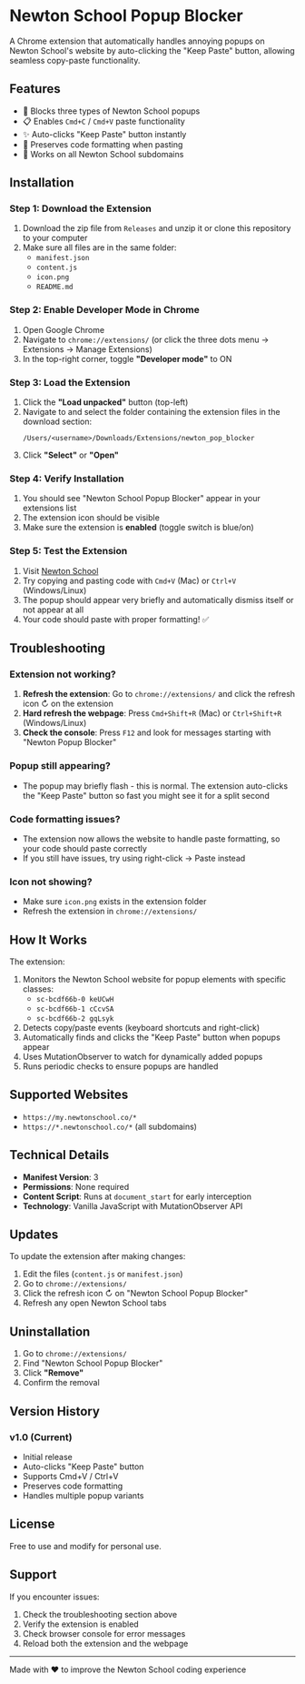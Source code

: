 # Newton School Popup Blocker

A Chrome extension that automatically handles annoying popups on Newton School's website by auto-clicking the "Keep Paste" button, allowing seamless copy-paste functionality.

## Features

- 🚫 Blocks three types of Newton School popups
- 📋 Enables `Cmd+C` / `Cmd+V` paste functionality
- ✨ Auto-clicks "Keep Paste" button instantly
- 🎯 Preserves code formatting when pasting
- 🔄 Works on all Newton School subdomains

## Installation

### Step 1: Download the Extension
1. Download the zip file from `Releases` and unzip it or clone this repository to your computer
2. Make sure all files are in the same folder:
   - `manifest.json`
   - `content.js`
   - `icon.png`
   - `README.md`

### Step 2: Enable Developer Mode in Chrome
1. Open Google Chrome
2. Navigate to `chrome://extensions/` (or click the three dots menu → Extensions → Manage Extensions)
3. In the top-right corner, toggle **"Developer mode"** to ON

### Step 3: Load the Extension
1. Click the **"Load unpacked"** button (top-left)
2. Navigate to and select the folder containing the extension files in the download section:
   ```
   /Users/<username>/Downloads/Extensions/newton_pop_blocker
   ```
3. Click **"Select"** or **"Open"**

### Step 4: Verify Installation
1. You should see "Newton School Popup Blocker" appear in your extensions list
2. The extension icon should be visible
3. Make sure the extension is **enabled** (toggle switch is blue/on)

### Step 5: Test the Extension
1. Visit [Newton School](https://my.newtonschool.co)
2. Try copying and pasting code with `Cmd+V` (Mac) or `Ctrl+V` (Windows/Linux)
3. The popup should appear very briefly and automatically dismiss itself or not appear at all
4. Your code should paste with proper formatting! ✅

## Troubleshooting

### Extension not working?
1. **Refresh the extension**: Go to `chrome://extensions/` and click the refresh icon ↻ on the extension
2. **Hard refresh the webpage**: Press `Cmd+Shift+R` (Mac) or `Ctrl+Shift+R` (Windows/Linux)
3. **Check the console**: Press `F12` and look for messages starting with "Newton Popup Blocker"

### Popup still appearing?
- The popup may briefly flash - this is normal. The extension auto-clicks the "Keep Paste" button so fast you might see it for a split second

### Code formatting issues?
- The extension now allows the website to handle paste formatting, so your code should paste correctly
- If you still have issues, try using right-click → Paste instead

### Icon not showing?
- Make sure `icon.png` exists in the extension folder
- Refresh the extension in `chrome://extensions/`

## How It Works

The extension:
1. Monitors the Newton School website for popup elements with specific classes:
   - `sc-bcdf66b-0 keUCwH`
   - `sc-bcdf66b-1 cCcvSA`
   - `sc-bcdf66b-2 gqLsyk`
2. Detects copy/paste events (keyboard shortcuts and right-click)
3. Automatically finds and clicks the "Keep Paste" button when popups appear
4. Uses MutationObserver to watch for dynamically added popups
5. Runs periodic checks to ensure popups are handled

## Supported Websites

- `https://my.newtonschool.co/*`
- `https://*.newtonschool.co/*` (all subdomains)

## Technical Details

- **Manifest Version**: 3
- **Permissions**: None required
- **Content Script**: Runs at `document_start` for early interception
- **Technology**: Vanilla JavaScript with MutationObserver API

## Updates

To update the extension after making changes:
1. Edit the files (`content.js` or `manifest.json`)
2. Go to `chrome://extensions/`
3. Click the refresh icon ↻ on "Newton School Popup Blocker"
4. Refresh any open Newton School tabs

## Uninstallation

1. Go to `chrome://extensions/`
2. Find "Newton School Popup Blocker"
3. Click **"Remove"**
4. Confirm the removal

## Version History

### v1.0 (Current)
- Initial release
- Auto-clicks "Keep Paste" button
- Supports Cmd+V / Ctrl+V
- Preserves code formatting
- Handles multiple popup variants

## License

Free to use and modify for personal use.

## Support

If you encounter issues:
1. Check the troubleshooting section above
2. Verify the extension is enabled
3. Check browser console for error messages
4. Reload both the extension and the webpage

---

Made with ❤️ to improve the Newton School coding experience
